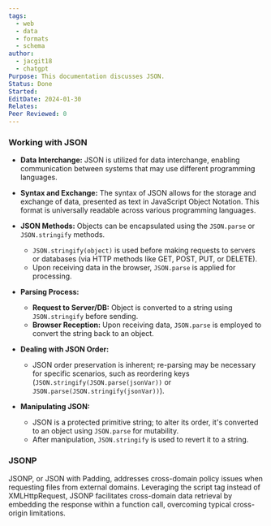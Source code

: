 ```yaml
---
tags:
  - web
  - data
  - formats
  - schema
author:
  - jacgit18
  - chatgpt
Purpose: This documentation discusses JSON.
Status: Done
Started: 
EditDate: 2024-01-30
Relates: 
Peer Reviewed: 0
---
```

### Working with JSON

- **Data Interchange:** JSON is utilized for data interchange, enabling communication between systems that may use different programming languages.

- **Syntax and Exchange:** The syntax of JSON allows for the storage and exchange of data, presented as text in JavaScript Object Notation. This format is universally readable across various programming languages.

- **JSON Methods:** Objects can be encapsulated using the `JSON.parse` or `JSON.stringify` methods. 
  - `JSON.stringify(object)` is used before making requests to servers or databases (via HTTP methods like GET, POST, PUT, or DELETE).
  - Upon receiving data in the browser, `JSON.parse` is applied for processing.

- **Parsing Process:**
  - **Request to Server/DB:** Object is converted to a string using `JSON.stringify` before sending.
  - **Browser Reception:** Upon receiving data, `JSON.parse` is employed to convert the string back to an object.

- **Dealing with JSON Order:**
  - JSON order preservation is inherent; re-parsing may be necessary for specific scenarios, such as reordering keys (`JSON.stringify(JSON.parse(jsonVar))` or `JSON.parse(JSON.stringify(jsonVar))`).

- **Manipulating JSON:**
  - JSON is a protected primitive string; to alter its order, it's converted to an object using `JSON.parse` for mutability. 
  - After manipulation, `JSON.stringify` is used to revert it to a string.

### JSONP

JSONP, or JSON with Padding, addresses cross-domain policy issues when requesting files from external domains. Leveraging the script tag instead of XMLHttpRequest, JSONP facilitates cross-domain data retrieval by embedding the response within a function call, overcoming typical cross-origin limitations.